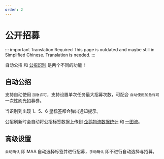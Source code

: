 ```yaml
---
order: 2
---
```


# 公开招募

::: important Translation Required
This page is outdated and maybe still in Simplified Chinese. Translation is needed.
:::

自动公招 和 [公招识别](./tools.md#公招识别) 是两个不同的功能！

## 自动公招

支持自动使用 `加急许可`，支持设置单次任务最大招募次数，可配合 `自动使用加急许可` 一次性刷光招募券。

当识别到出现 1、5、6 星标签都会弹出通知提示。

公招刷新时会自动将公招标签数据上传到 [企鹅物流数据统计](https://penguin-stats.cn/) 和 [一图流](https://ark.yituliu.cn/)。

## 高级设置

`自动确认` 即 MAA 自动选择标签并进行招募，`手动确认` 即不进行自动选择与招募。
